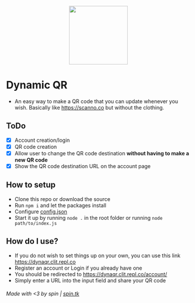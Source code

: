 <p align="center">
    <img height="160em" src="https://www.clit.ga/4cCuM-.png"/>
</p>

# Dynamic QR
- An easy way to make a QR code that you can update whenever you wish. Basically like https://scanno.co but without the clothing.

## ToDo
- [x] Account creation/login
- [x] QR code creation
- [x] Allow user to change the QR code destination __without having to make a new QR code__
- [x] Show the QR code destination URL on the account page

## How to setup
- Clone this repo or download the source
- Run `npm i` and let the packages install
- Configure [config.json](config.json)
- Start it up by running `node .` in the root folder or running `node path/to/index.js`

## How do I use?
- If you do not wish to set things up on your own, you can use this link https://dynaqr.clit.repl.co
- Register an account or Login if you already have one
- You should be redirected to https://dynaqr.clit.repl.co/account/
- Simply enter a URL into the input field and share your QR code

###### Made with <3 by spin | [spin.tk](https://spin.tk)